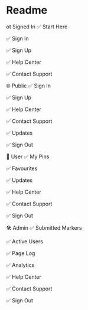 # Readme

ot Signed In
✅ Start Here

✅ Sign In

✅ Sign Up

✅ Help Center

✅ Contact Support

🌐 Public
✅ Sign In

✅ Sign Up

✅ Help Center

✅ Contact Support

✅ Updates

✅ Sign Out

👤 User
✅ My Pins

✅ Favourites

✅ Updates

✅ Help Center

✅ Contact Support

✅ Sign Out

🛠️ Admin
✅ Submitted Markers

✅ Active Users

✅ Page Log

✅ Analytics

✅ Help Center

✅ Contact Support

✅ Sign Out

